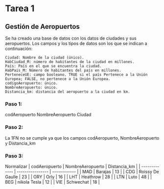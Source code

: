 # Tarea 1
## Gestión de Aeropuertos
Se ha creado una base de datos con los datos de ciudades y sus aeropuertos. Los campos y los tipos de datos son los que se indican a continuación:

    Ciudad: Nombre de la ciudad (único).
    HabCiudad_M: número de habitantes de la ciudad en millones.
    País: País en el que se encuentra la ciudad.
    HabPais_M: Número de habitantes del país en millones.
    PerteneceUE: campo booleano. TRUE si el país Pertenece a la Unión Europea; FALSE, no pertenece a la Unión Europea.
    codigoAeropuerto: único.
    NombreAeropuerto: único.
    Distancia_km: distancia del aeropuerto a la ciudad en km.
    
### Paso 1: 
  codAeropuerto
  NombreAeropuerto
  Ciudad

### Paso 2:
  La 1FN no se cumple ya que los campos codAeropuerto, NombreAeropuerto y Distancia_km 
  
### Paso 3:
  Normalizar
  | codAeropuerto | NombreAeropuerto | Distancia_km |
  | ------------- | ---------------- | ------------ |
  | MAD | Barajas | 13 |
  | CDG | Roissy De Gaulle | 23 |
  | ORY | Orly | 16 |
  | LHT | Heathrow | 28 |
  | LTN | Luto | 48 |
  | BEG | nikola Tesla | 12 |
  | VIE | Schwechat | 18 |
